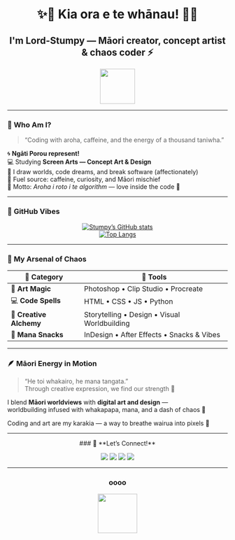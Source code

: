 <!-- 🌺💫 LORD-STUMPY README: chaos, aroha, and code 💫🌺 -->

<h1 align="center">
✨💖 Kia ora e te whānau! 💖✨  
</h1>

<h2 align="center">
I'm <b>Lord-Stumpy</b> — Māori creator, concept artist & chaos coder ⚡  
</h2>

<p align="center">
<img src="https://media.tenor.com/Z8z5H0Yx1GAAAAAd/rainbow-cat.gif" width="80" />
</p>

---

### 🌈 **Who Am I?**
> “Coding with aroha, caffeine, and the energy of a thousand taniwha.”

🌀 **Ngāti Porou represent!**  
💻 Studying **Screen Arts — Concept Art & Design**  
🎨 I draw worlds, code dreams, and break software (affectionately)  
🍵 Fuel source: caffeine, curiosity, and Māori mischief  
💫 Motto: *Aroha i roto i te algorithm* — love inside the code 💖  

---

### 🌸 **GitHub Vibes**
<div align="center">

[![Stumpy’s GitHub stats](https://github-readme-stats.vercel.app/api?username=Lord-Stumpy&show_icons=true&theme=tokyonight&title_color=ff9ff3&icon_color=f368e0&bg_color=000000&hide_border=true)](https://github.com/Lord-Stumpy)  
[![Top Langs](https://github-readme-stats.vercel.app/api/top-langs/?username=Lord-Stumpy&layout=compact&theme=tokyonight&title_color=ff9ff3&bg_color=000000&hide_border=true)](https://github.com/Lord-Stumpy)

</div>

---

### 💅 **My Arsenal of Chaos**

| 🌟 Category | 💼 Tools |
|--------------|----------|
| 🎨 **Art Magic** | Photoshop • Clip Studio • Procreate |
| 💻 **Code Spells** | HTML • CSS • JS • Python |
| 🌌 **Creative Alchemy** | Storytelling • Design • Visual Worldbuilding |
| 🍪 **Mana Snacks** | InDesign • After Effects • Snacks & Vibes |

---

### 🪶 **Māori Energy in Motion**
> “He toi whakairo, he mana tangata.”  
> Through creative expression, we find our strength 🌺  

I blend **Māori worldviews** with **digital art and design** —  
worldbuilding infused with whakapapa, mana, and a dash of chaos 💫  

Coding and art are my karakia — a way to breathe wairua into pixels 🌊  

---
<p align="center">
### 💖 **Let’s Connect!**
</p>

<p align="center">
<a href="https://github.com/Lord-Stumpy"><img src="https://img.shields.io/badge/GitHub-Lord--Stumpy-ff79c6?style=for-the-badge&logo=github" /></a>
<a href="#"><img src="https://img.shields.io/badge/Ngāti%20Porou%20Pride-💙🖤💙-ff9ff3?style=for-the-badge" /></a>
<a href="#"><img src="https://img.shields.io/badge/Caffeine-Powered☕-f368e0?style=for-the-badge" /></a>
<a href="#"><img src="https://img.shields.io/badge/Chaos-Certified🔥-8be9fd?style=for-the-badge" /></a>
</p>

---

<h3 align="center">
oooo
</h3>

<p align="center">
<img src="https://media.tenor.com/47ZyCKP2cFIAAAAi/cute.gif" width="90" />
</p>
